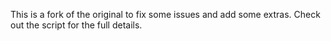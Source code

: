 This is a fork of the original to fix some issues and add some extras. Check out the script for the full details.
